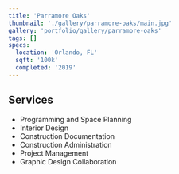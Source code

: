 ```yaml
---
title: 'Parramore Oaks'
thumbnail: './gallery/parramore-oaks/main.jpg'
gallery: 'portfolio/gallery/parramore-oaks'
tags: []
specs:
  location: 'Orlando, FL'
  sqft: '100k'
  completed: '2019'
---
```


## Services

- Programming and Space Planning
- Interior Design 
- Construction Documentation 
- Construction Administration 
- Project Management 
- Graphic Design Collaboration 



